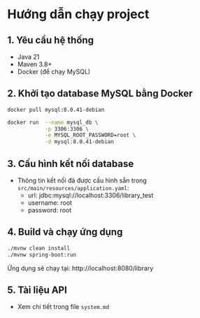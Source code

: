 # Hướng dẫn chạy project

## 1. Yêu cầu hệ thống
- Java 21
- Maven 3.8+
- Docker (để chạy MySQL)

## 2. Khởi tạo database MySQL bằng Docker

```bash
docker pull mysql:8.0.41-debian
```

```bash
docker run  --name mysql_db \
            -p 3306:3306 \
            -e MYSQL_ROOT_PASSWORD=root \
            -d mysql:8.0.41-debian
```

## 3. Cấu hình kết nối database
- Thông tin kết nối đã được cấu hình sẵn trong `src/main/resources/application.yaml`:
  - url: jdbc:mysql://localhost:3306/library_test
  - username: root
  - password: root

## 4. Build và chạy ứng dụng

```bash
./mvnw clean install
./mvnw spring-boot:run
```

Ứng dụng sẽ chạy tại: http://localhost:8080/library

## 5. Tài liệu API
- Xem chi tiết trong file `system.md`

